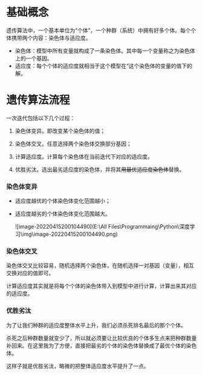 # 基础概念

遗传算法中，一个基本单位为“个体”，一个种群（系统）中拥有好多个体。每个个体携带两个内容：染色体与适应度。

+ 染色体：模型中所有变量就构成了一条染色体。其中每一个变量称之为染色体上的一个基因。
+ 适应度：每个个体的适应度就相当于这个模型在“这个染色体的变量的值下的解。



# **遗传算法流程**

一次迭代包括以下几个过程：

1. 染色体变异。即改变某个染色体的值；

2. 染色体交叉。任意选择两个染色体交换部分基因；

3. 计算适应度。计算每个染色体在当前迭代下对应的适应度。

4. 优胜劣汰。选出最劣适应度的染色体，并将其~~用最优适应度染色体~~替换。

### **染色体变异**

- 适应度越优的个体染色体变化范围越小； 

- 适应度越劣的个体染色体变化范围越大。

  ![image-20220415200104490](E:\All Files\Programmaing\Python\深度学习\img\image-20220415200104490.png)

### **染色体交叉**



染色体交叉比较容易，随机选择两个染色体，在随机选择一对基因（变量），相互交换对应的值即可。

计算适应度其实就是将每个个体的染色体带入到模型中进行计算，计算出来其对应的适应度。



### **优胜劣汰**

为了让我们种群的适应度整体水平上升，我们必须杀死排名最后的那个个体。

杀死之后种群数量就变少了，所以就必须要让比较优良的个体多生点来把种群数量补回来。在这里我为了方便，直接把最劣的个体的染色体替换成了最优个体的染色体。

这样子就是优胜劣汰，略微的把整体适应度水平提升了一点。





